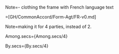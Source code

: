 Note=- clothing the frame with French language text

=[GH/CommonAccord/Form-Agt/FR-v0.md]

Note=making it for 4 parties, instead of 2.

Among.secs={Among.secs/4}

By.secs={By.secs/4}